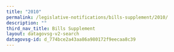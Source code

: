 ```yaml
---
title: "2010"
permalink: /legislative-notifications/bills-supplement/2010/
description: ""
third_nav_title: Bills Supplement
layout: datagovsg-v2-search
datagovsg-id: d_774bce2a43aa86a980172f9eecaa8c39
---
```

